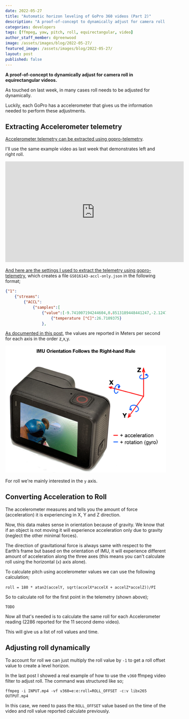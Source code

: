 ```yaml
---
date: 2022-05-27
title: "Automatic horizon leveling of GoPro 360 videos (Part 2)"
description: "A proof-of-concept to dynamically adjust for camera roll in equirectangular videos."
categories: developers
tags: [ffmpeg, yaw, pitch, roll, equirectangular, video]
author_staff_member: dgreenwood
image: /assets/images/blog/2022-05-27/
featured_image: /assets/images/blog/2022-05-27/
layout: post
published: false
---
```


**A proof-of-concept to dynamically adjust for camera roll in equirectangular videos.**

As touched on last week, in many cases roll needs to be adjusted for dynamically. 

Luckily, each GoPro has a accelerometer that gives us the information needed to perform these adjustments.

## Extracting Accelerometer telemetry

[Accelerometer telemetry can be extracted using gopro-telemetry](/blog/2022/gopro-telemetry-exporter-getting-started).

I'll use the same example video as last week that demonstrates left and right roll.

<iframe width="560" height="315" src="https://www.youtube.com/embed/lEHA91gu3TQ" title="YouTube video player" frameborder="0" allow="accelerometer; autoplay; clipboard-write; encrypted-media; gyroscope; picture-in-picture" allowfullscreen></iframe>

[And here are the settings I used to extract the telemetry using gopro-telemetry](https://gist.github.com/himynamesdave/42c7724a65d931fe92a731c6fa64d21c), which creates a file `GS016143-accl-only.json` in the following format;

```json
{"1":
	{"streams":
		{"ACCL":
			{"samples":[
				{"value":[-9.741007194244604,0.8513189448441247,-2.1247002398081536],"cts":176.04,"date":"2022-05-17T13:34:47.234Z","sticky":
					{"temperature [°C]":26.7109375}
				},
```

[As documented in this post](/blog/2022/gopro-telemetry-exporter-getting-started), the values are reported in Meters per second for each axis in the order z,x,y.

<img class="img-fluid" src="/assets/images/blog/2022-05-27/CameraIMUOrientationSM.png" alt="GoPro IMU Orientation" title="GoPro IMU Orientation" />

For roll we're mainly interested in the `y` axis.

## Converting Acceleration to Roll

The accelerometer measures and tells you the amount of force (acceleration) it is experiencing in X, Y and Z direction.

Now, this data makes sense in orientation because of gravity. We know that if an object is not moving it will experience acceleration only due to gravity (neglect the other minimal forces).

The direction of gravitational force is always same with respect to the Earth’s frame but based on the orientation of IMU, it will experience different amount of acceleration along the three axes (this means you can't calculate roll using the horizontal (`x`) axis alone).

To calculate pitch using accelerometer values we can use the following calculation;

`roll = 180 * atan2(accelY, sqrt(accelX*accelX + accelZ*accelZ))/PI`

So to calculate roll for the first point in the telemetry (shown above);

```
TODO
```

Now all that's needed is to calculate the same roll for each Accelerometer reading (2286 reported for the 11 second demo video).

This will give us a list of roll values and time.

## Adjusting roll dynamically

To account for roll we can just multiply the roll value by `-1` to get a roll offset value to create a level horizon.

In the last post I showed a real example of how to use the `v360` ffmpeg video filter to adjust roll. The command was structured like so;

```shell
ffmpeg -i INPUT.mp4 -vf v360=e:e:roll=ROLL_OFFSET -c:v libx265 OUTPUT.mp4
```

In this case, we need to pass the `ROLL_OFFSET` value based on the time of the video and roll value reported calculate previously.



